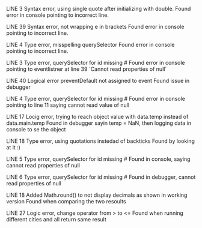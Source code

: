 LINE 3
Syntax error,  using single quote after initializing with double. 
Found error in console pointing to incorrect line. 

LINE 39
Syntax error, not wrapping e in brackets 
Found error in console pointing to incorrect line. 

LINE 4
Type error, misspelling querySelector
Found error in console pointing to incorrect line. 

LINE 3
Type error, querySelector for id missing #
Found error in console pointing to eventlistner at line 39  ´Cannot read properties of null´

LINE 40
Logical error preventDefault not assigned to event 
Found issue in debugger 

LINE 4
Type error, querySelector for id missing #
Found error in console pointing to line 11 saying cannot read value of null 

LINE 17
Locig error,  trying to reach object value with data.temp instead of data.main.temp 
Found in debugger sayin temp = NaN,  then logging data in console to se the object 

LINE 18 
Type error, using quotations instedad of backticks 
Found by looking at it :) 

LINE 5 
Type error, querySelector for id missing #
Found in console, saying cannot read properties of null 


LINE 6
Type error, querySelector for id missing #
Found in debugger, cannot read properties of null 


LINE 18 
Added Math.round() to not display decimals as shown in working version 
Found when comparing the two resoults

LINE 27
Logic error, change operator from > to <= 
Found when running different cities and all return same result 